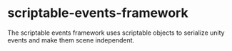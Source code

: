 # scriptable-events-framework
The scriptable events framework uses scriptable objects to serialize unity events and make them scene independent.
